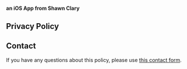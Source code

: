 #### an iOS App from Shawn Clary


## Privacy Policy

## Contact

If you have any questions about this policy, please use [this contact form](https://www.sleeptil3software.com/#/contact).
